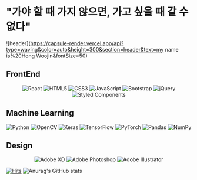 # "가야 할 때 가지 않으면, 가고 싶을 때 갈 수 없다"


![header](https://capsule-render.vercel.app/api?type=waving&color=auto&height=300&section=header&text=my name is%20Hong Woojin&fontSize=50)


## FrontEnd
<p align="center">
<img alt="React" src="https://img.shields.io/badge/react-%2320232a.svg?style=for-the-badge&logo=react&logoColor=%2361DAFB"/>
<img alt="HTML5" src="https://img.shields.io/badge/html5-%23E34F26.svg?style=for-the-badge&logo=html5&logoColor=white"/>
<img alt="CSS3" src="https://img.shields.io/badge/css3-%231572B6.svg?style=for-the-badge&logo=css3&logoColor=white"/>
<img alt="JavaScript" src="https://img.shields.io/badge/javascript-%23323330.svg?style=for-the-badge&logo=javascript&logoColor=%23F7DF1E"/>
<img alt="Bootstrap" src="https://img.shields.io/badge/bootstrap-%23563D7C.svg?style=for-the-badge&logo=bootstrap&logoColor=white"/>
<img alt="jQuery" src="https://img.shields.io/badge/jquery-%230769AD.svg?style=for-the-badge&logo=jquery&logoColor=white"/>
<img alt="Styled Components" src="https://img.shields.io/badge/styled--components-DB7093?style=for-the-badge&logo=styled-components&logoColor=white"/>
</p>

## Machine Learning
<p align="center">
  <img alt="Python" src="https://img.shields.io/badge/python-%2314354C.svg?style=for-the-badge&logo=python&logoColor=white"/>
  <img alt="OpenCV" src="https://img.shields.io/badge/opencv-%23white.svg?style=for-the-badge&logo=opencv&logoColor=white"/>
  <img alt="Keras" src="https://img.shields.io/badge/Keras-%23D00000.svg?style=for-the-badge&logo=Keras&logoColor=white"/>
  <img alt="TensorFlow" src="https://img.shields.io/badge/TensorFlow-%23FF6F00.svg?style=for-the-badge&logo=TensorFlow&logoColor=white" />
  <img alt="PyTorch" src="https://img.shields.io/badge/PyTorch-%23EE4C2C.svg?style=for-the-badge&logo=PyTorch&logoColor=white" />
  <img alt="Pandas" src="https://img.shields.io/badge/pandas-%23150458.svg?style=for-the-badge&logo=pandas&logoColor=white" />
  <img alt="NumPy" src="https://img.shields.io/badge/numpy-%23013243.svg?style=for-the-badge&logo=numpy&logoColor=white" />
</p>

## Design
<p align="center">
<img alt="Adobe XD" src="https://img.shields.io/badge/adobexd-%23FF26BE.svg?style=for-the-badge&logo=adobexd&logoColor=white"/>
<img alt="Adobe Photoshop" src="https://img.shields.io/badge/adobephotoshop-%2331A8FF.svg?style=for-the-badge&logo=adobephotoshop&logoColor=white"/>
<img alt="Adobe Illustrator" src="https://img.shields.io/badge/adobeillustrator-%23FF9A00.svg?style=for-the-badge&logo=adobeillustrator&logoColor=white"/>
</p>
  
[![Hits](https://hits.seeyoufarm.com/api/count/incr/badge.svg?url=https%3A%2F%2Fgithub.com%2Fwoojinhong03&count_bg=%2345FFEB&title_bg=%23969696&icon=&icon_color=%23FF4545&title=%EB%B0%A9%EB%AC%B8%EC%9E%90+%EC%88%98&edge_flat=true)](https://hits.seeyoufarm.com)
![Anurag's GitHub stats](https://github-readme-stats.vercel.app/api?username=woojinhong03&&show_icons=true&theme=radical)
 


